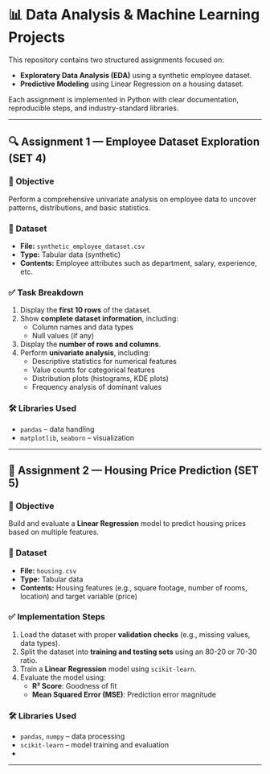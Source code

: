 # 📊 Data Analysis & Machine Learning Projects

This repository contains two structured assignments focused on:

- **Exploratory Data Analysis (EDA)** using a synthetic employee dataset.
- **Predictive Modeling** using Linear Regression on a housing dataset.

Each assignment is implemented in Python with clear documentation, reproducible steps, and industry-standard libraries.

---

## 🔍 Assignment 1 — Employee Dataset Exploration (SET 4)

### 📌 Objective

Perform a comprehensive univariate analysis on employee data to uncover patterns, distributions, and basic statistics.

### 📂 Dataset

- **File:** `synthetic_employee_dataset.csv`
- **Type:** Tabular data (synthetic)
- **Contents:** Employee attributes such as department, salary, experience, etc.

### ✅ Task Breakdown

1. Display the **first 10 rows** of the dataset.
2. Show **complete dataset information**, including:
   - Column names and data types
   - Null values (if any)
3. Display the **number of rows and columns**.
4. Perform **univariate analysis**, including:
   - Descriptive statistics for numerical features
   - Value counts for categorical features
   - Distribution plots (histograms, KDE plots)
   - Frequency analysis of dominant values

### 🛠️ Libraries Used

- `pandas` – data handling
- `matplotlib`, `seaborn` – visualization

---

## 🏡 Assignment 2 — Housing Price Prediction (SET 5)

### 📌 Objective

Build and evaluate a **Linear Regression** model to predict housing prices based on multiple features.

### 📂 Dataset

- **File:** `housing.csv`
- **Type:** Tabular data
- **Contents:** Housing features (e.g., square footage, number of rooms, location) and target variable (price)

### ✅ Implementation Steps

1. Load the dataset with proper **validation checks** (e.g., missing values, data types).
2. Split the dataset into **training and testing sets** using an 80-20 or 70-30 ratio.
3. Train a **Linear Regression** model using `scikit-learn`.
4. Evaluate the model using:
   - **R² Score**: Goodness of fit
   - **Mean Squared Error (MSE)**: Prediction error magnitude

### 🛠️ Libraries Used

- `pandas`, `numpy` – data processing
- `scikit-learn` – model training and evaluation
-  
---
